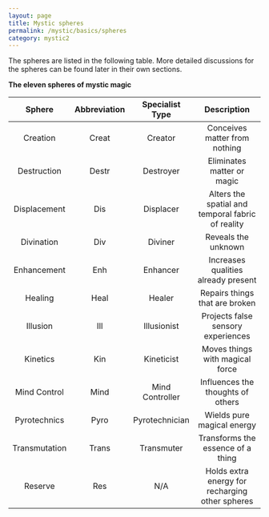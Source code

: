 ```yaml
---
layout: page
title: Mystic spheres
permalink: /mystic/basics/spheres
category: mystic2
---
```

The spheres are listed in the following table. More detailed discussions
for the spheres can be found later in their own sections.

**The eleven spheres of mystic magic**

|    Sphere     | Abbreviation | Specialist Type |                    Description                    |
|:-------------:|:------------:|:---------------:|:-------------------------------------------------:|
| Creation      | Creat        | Creator         | Conceives matter from nothing                     |
| Destruction   | Destr        | Destroyer       | Eliminates matter or magic                        |
| Displacement  | Dis          | Displacer       | Alters the spatial and temporal fabric of reality |
| Divination    | Div          | Diviner         | Reveals the unknown                               |
| Enhancement   | Enh          | Enhancer        | Increases qualities already present               |
| Healing       | Heal         | Healer          | Repairs things that are broken                    |
| Illusion      | Ill          | Illusionist     | Projects false sensory experiences                |
| Kinetics      | Kin          | Kineticist      | Moves things with magical force                   |
| Mind Control  | Mind         | Mind Controller | Influences the thoughts of others                 |
| Pyrotechnics  | Pyro         | Pyrotechnician  | Wields pure magical energy                        |
| Transmutation | Trans        | Transmuter      | Transforms the essence of a thing                 |
| Reserve       | Res          | N/A             | Holds extra energy for recharging other spheres   |
